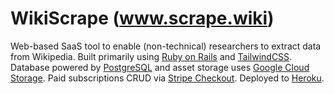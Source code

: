 # WikiScrape (www.scrape.wiki)

Web-based SaaS tool to enable (non-technical) researchers to extract data from Wikipedia. Built primarily using [Ruby on Rails](https://rubyonrails.org/) and [TailwindCSS](https://tailwindcss.com/). Database powered by [PostgreSQL](https://www.postgresql.org/) and asset storage uses [Google Cloud Storage](https://cloud.google.com/storage). Paid subscriptions CRUD via [Stripe Checkout](https://stripe.com/checkout). Deployed to [Heroku](https://heroku.com).
